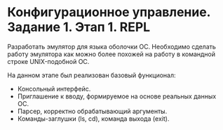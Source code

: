 # Конфигурационное управление. Задание 1. Этап 1. REPL

Разработать эмулятор для языка оболочки ОС. Необходимо сделать работу эмулятора как можно более похожей на работу в командной строке UNIX-подобной ОС.

На данном этапе был реализован базовый функционал:
- Консольный интерфейс.
- Приглашение к вводу, формируемое на основе реальных данных ОС.
- Парсер, корректно обрабатывающий аргументы.
- Команды-заглушки (ls, cd), команда выхода (exit).
